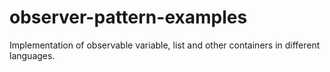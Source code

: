 # observer-pattern-examples
Implementation of observable variable, list and other containers in different languages.
